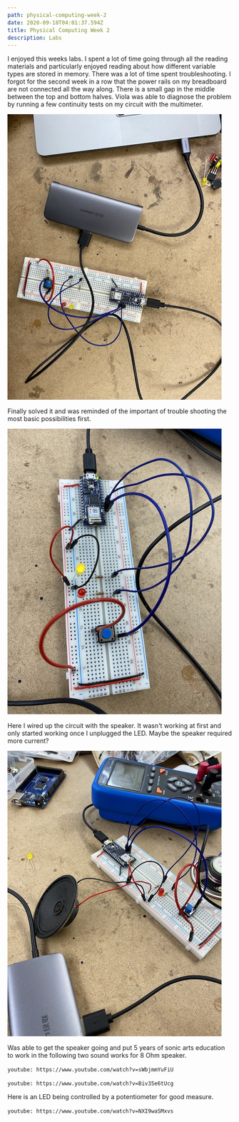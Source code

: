```yaml
---
path: physical-computing-week-2
date: 2020-09-18T04:01:37.594Z
title: Physical Computing Week 2
description: Labs
---
```

I enjoyed this weeks labs. I spent a lot of time going through all the reading materials and particularly enjoyed reading about how different variable types are stored in memory. There was a lot of time spent troubleshooting. I forgot for the second week in a row that the power rails on my breadboard are not connected all the way along. There is a small gap in the middle between the top and bottom halves. Viola was able to diagnose the problem by running a few continuity tests on my circuit with the multimeter.

![circuit 1 showing one LED controlled by a push button](../assets/img_8573.jpeg "Circuit 1")

Finally solved it and was reminded of the important of trouble shooting the most basic possibilities first. 

![circuit 2 showing two LEDs controlled by a push button](../assets/img_8574.jpeg "Circuit 2")

Here I wired up the circuit with the speaker. It wasn't working at first and only started working once I unplugged the LED. Maybe the speaker required more current?

![circuit 3 with 8 ohm speaker](../assets/img_8575.jpeg "Speaker Circuit")

Was able to get the speaker going and put 5 years of sonic arts education to work in the following two sound works for 8 Ohm speaker.

`youtube: https://www.youtube.com/watch?v=sWbjmmYuFiU`

`youtube: https://www.youtube.com/watch?v=Biv35e6tUcg`

Here is an LED being controlled by a potentiometer for good measure.

`youtube: https://www.youtube.com/watch?v=NXI9waSMxvs`